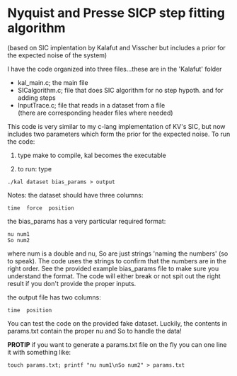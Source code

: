 # Nyquist and Presse SICP step fitting algorithm
(based on SIC implentation by Kalafut and Visscher but includes a prior for the expected noise of the system)

I have the code organized into three files...these are in the 'Kalafut' folder  
*   kal_main.c;       the main file   
*   SICalgorithm.c;   file that does SIC algorithm for no step hypoth. and for adding steps  
*   InputTrace.c;     file that reads in a dataset from a file  
(there are corresponding header files where needed)  

This code is very similar to my c-lang implementation of KV's SIC, but now includes two parameters which form the prior for the expected noise.
To run the code:  
1) type make to compile, kal becomes the executable  
       
2) to run: type
```
./kal dataset bias_params > output
```  
    
Notes: the dataset should have three columns:  
```
time  force  position  
```
the bias_params has a very particular required format:
```
nu num1
So num2
``` 
where num is a double and nu, So are just strings 'naming the numbers' (so to speak). The code uses the strings to confirm that the numbers are in the right order. See the provided example bias_params file to make sure you understand the format. The code will either break or not spit out the right result if you don't provide the proper inputs.
       
the output file has two columns: 
```
time  position
```

You can test the code on the provided fake dataset. Luckily, the contents in params.txt contain the proper nu and So to handle the data!

**PROTIP** if you want to generate a params.txt file on the fly you can one line it with something like:
```
touch params.txt; printf "nu num1\nSo num2" > params.txt
```
